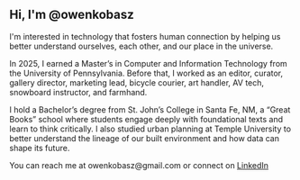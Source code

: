 <h2>Hi, I'm @owenkobasz</h2>

<p>I'm interested in technology that fosters human connection by helping us better understand ourselves, each other, and our place in the universe.</p>

<p>In 2025, I earned a Master’s in Computer and Information Technology from the University of Pennsylvania. Before that, I worked as an editor, curator, gallery director, marketing lead, bicycle courier, art handler, AV tech, snowboard instructor, and farmhand.</p>

<p>I hold a Bachelor’s degree from St. John’s College in Santa Fe, NM, a “Great Books” school where students engage deeply with foundational texts and learn to think critically. I also studied urban planning at Temple University to better understand the lineage of our built environment and how data can shape its future.</p>

<p>You can reach me at owenkobasz@gmail.com or connect on <a href="https://www.linkedin.com/in/owen-kobasz/" target="_blank">LinkedIn</a></p>
